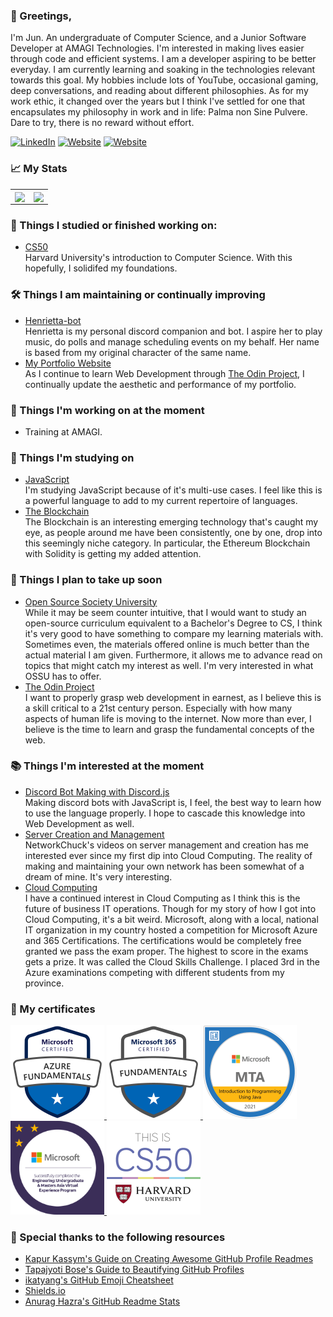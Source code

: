 ### :wave: Greetings, 
I'm Jun. An undergraduate of Computer Science, and a Junior Software Developer at AMAGI Technologies. I'm interested in making lives easier through code and efficient systems. I am a developer aspiring to be better everyday. I am currently learning and soaking in the technologies relevant towards this goal. My hobbies include lots of YouTube, occasional gaming, deep conversations, and reading about different philosophies. As for my work ethic, it changed over the years but I think I've settled for one that encapsulates my philosophy in work and in life: Palma non Sine Pulvere. Dare to try, there is no reward without effort. 

[![LinkedIn][linkedin-shield]][linkedin-link]
[![Website][web-shield]][web-link]
[![Website][amagi-shield]][amagi-link]

### :chart_with_upwards_trend: My Stats
<table>
   <tr>
      <td align="center" style="padding=0;width=50%;">
         <img align="center" style="padding=0;" src="https://github-readme-stats.vercel.app/api?username=Nelliosis&count_private=true&show_icons=true&theme=react&bg_color=00000000&hide_border=true"/>
      </td>
      <td align="center" style="padding=0;width=50%;">
                  <img align="center" style="padding=0;" src="https://github-readme-stats.vercel.app/api/top-langs/?username=Nelliosis&layout=compact&theme=react&bg_color=00000000&hide_border=true"/>
      </td>
   </tr>
</table>

### :checkered_flag: Things I studied or finished working on:
* [CS50](https://www.edx.org/course/introduction-computer-science-harvardx-cs50x) \
Harvard University's introduction to Computer Science. With this hopefully, I solidifed my foundations.

### :hammer_and_wrench: Things I am maintaining or continually improving
* [Henrietta-bot](https://github.com/Nelliosis/Henrietta-bot) \
Henrietta is my personal discord companion and bot. I aspire her to play music, do polls and manage scheduling events on my behalf. Her name is based from my original character of the same name.
* [My Portfolio Website](https://nelliosis.github.io/Portfolio/) \
As I continue to learn Web Development through [The Odin Project](https://www.theodinproject.com/), I continually update the aesthetic and performance of my portfolio.

### :telescope: Things I'm working on at the moment
* Training at AMAGI.

### :seedling: Things I'm studying on
* [JavaScript](https://javascript.info/) \
I'm studying JavaScript because of it's multi-use cases. I feel like this is a powerful language to add to my current repertoire of languages.
* [The Blockchain](https://www.ibm.com/downloads/cas/36KBMBOG) \
The Blockchain is an interesting emerging technology that's caught my eye, as people around me have been consistently, one by one, drop into this seemingly niche category. In particular, the Ethereum Blockchain with Solidity is getting my added attention.

### :open_book: Things I plan to take up soon
* [Open Source Society University](https://github.com/ossu/computer-science)\
While it may be seem counter intuitive, that I would want to study an open-source curriculum equivalent to a Bachelor's Degree to CS, I think it's very good to have something to compare my learning materials with. Sometimes even, the materials offered online is much better than the actual material I am given. Furthermore, it allows me to advance read on topics that might catch my interest as well. I'm very interested in what OSSU has to offer.
* [The Odin Project](https://www.theodinproject.com/) \
I want to properly grasp web development in earnest, as I believe this is a skill critical to a 21st century person. Especially with how many aspects of human life is moving to the internet. Now more than ever, I believe is the time to learn and grasp the fundamental concepts of the web.

### :books: Things I'm interested at the moment
* [Discord Bot Making with Discord.js](https://discordjs.guide/#before-you-begin) \
Making discord bots with JavaScript is, I feel, the best way to learn how to use the language properly. I hope to cascade this knowledge into Web Development as well.
* [Server Creation and Management](https://www.youtube.com/c/NetworkChuck/videos)\
NetworkChuck's videos on server management and creation has me interested ever since my first dip into Cloud Computing. The reality of making and maintaining your own network has been somewhat of a dream of mine. It's very interesting.
* [Cloud Computing](https://azure.microsoft.com/en-us/overview/what-is-cloud-computing/#:~:text=Simply%20put%2C%20cloud%20computing%20is,resources%2C%20and%20economies%20of%20scale.) \
I have a continued interest in Cloud Computing as I think this is the future of business IT operations. Though for my story of how I got into Cloud Computing, it's a bit weird. Microsoft, along with a local, national IT organization in my country hosted a competition for Microsoft Azure and 365 Certifications. The certifications would be completely free granted we pass the exam proper. The highest to score in the exams gets a prize. It was called the Cloud Skills Challenge. I placed 3rd in the Azure examinations competing with different students from my province. 

### :medal_sports: My certificates
<a href="https://nelliosis.github.io/Portfolio/src/Azure%20Fundamentals.png">
   <img src="https://github.com/Nelliosis/Portfolio/blob/main/src/AZ900.png" width="150" height="150"  href="https://nelliosis.github.io/Portfolio/src/Azure%20Fundamentals.png" />
</a>
<a href="https://nelliosis.github.io/Portfolio/src/365%20Fundamentals.png">
   <img src="https://github.com/Nelliosis/Portfolio/blob/main/src/MS900.png" width="150" height="150"  href="https://nelliosis.github.io/Portfolio/src/Azure%20Fundamentals.png" />
</a>
<a href="https://nelliosis.github.io/Portfolio/src/MTA-Certificate.png">
   <img src="https://github.com/Nelliosis/Portfolio/blob/main/src/MTA.png" width="150" height="150"  href="https://nelliosis.github.io/Portfolio/src/Azure%20Fundamentals.png" />
</a>
<a href="https://nelliosis.github.io/Portfolio/src/VEP.png">
   <img src="https://github.com/Nelliosis/Portfolio/blob/main/src/ENG-VEP.png" width="150" height="150"  href="https://nelliosis.github.io/Portfolio/src/Azure%20Fundamentals.png" />
</a>
<a href="https://nelliosis.github.io/Portfolio/src/CS50x.png">
   <img src="https://github.com/Nelliosis/Portfolio/blob/main/src/CS50.png?raw=true" width="150" height="150"  href="https://nelliosis.github.io/Portfolio/src/Azure%20Fundamentals.png" />
</a>


### :bow: Special thanks to the following resources
* [Kapur Kassym's Guide on Creating Awesome GitHub Profile Readmes](https://javascript.plainenglish.io/how-to-create-an-awesome-github-profile-readme-a474d5b45645)
* [Tapajyoti Bose's Guide to Beautifying GitHub Profiles](https://dev.to/ruppysuppy/beautify-your-github-profile-like-a-pro-5093)
* [ikatyang's GitHub Emoji Cheatsheet](https://github.com/ikatyang/emoji-cheat-sheet/blob/master/README.md)
* [Shields.io](https://shields.io/)
* [Anurag Hazra's GitHub Readme Stats](https://github.com/anuraghazra/github-readme-stats)

<!-- Markdown for Shields -->
[linkedin-shield]: https://img.shields.io/badge/-LinkedIn-0e76a8?style=flat-square&logo=Linkedin&logoColor=white
[linkedin-link]: https://linkedin.com/in/jcapawing
[web-shield]: https://img.shields.io/badge/Portfolio-3b5998?style=flat-square&logo=google-chrome&logoColor=white
[web-link]: https://nelliosis.github.io/Portfolio/
[amagi-shield]: https://img.shields.io/badge/Amagi-3b5998?style=flat-square&logo=google-chrome&logoColor=white
[amagi-link]: https://amagi.io/
